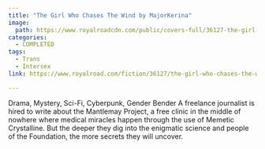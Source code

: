 ```yaml
---
title: "The Girl Who Chases The Wind by MajorKerina"
image:
  path: https://www.royalroadcdn.com/public/covers-full/36127-the-girl-who-chases-the-wind.jpg
categories:
  - COMPLETED
tags:
  - Trans
  - Intersex
link: https://www.royalroad.com/fiction/36127/the-girl-who-chases-the-wind

---
```

Drama, Mystery, Sci-Fi, Cyberpunk, Gender Bender A freelance journalist is hired to write about the Mantlemay Project, a free clinic in the middle of nowhere where medical miracles happen through the use of Memetic Crystalline. But the deeper they dig into the enigmatic science and people of the Foundation, the more secrets they will uncover.

